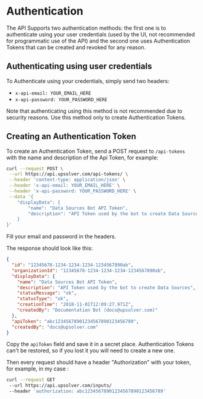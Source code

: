 # Authentication

The API Supports two authentication methods: the first one is to authenticate using your user credentials (used by the UI, not recommended for programmatic use of the API) and the second one uses Authentication Tokens that can be created and revoked for any reason.

## Authenticating using user credentials

To Authenticate using your credentials, simply send two headers: 

* `x-api-email: YOUR_EMAIL_HERE`
* `x-api-password: YOUR_PASSWORD_HERE`

Note that authenticating using this method is not recommended due to security reasons. Use this method only to create Authentication Tokens.

## Creating an Authentication Token

To create an Authentication Token, send a POST request to `/api-tokens` with the name and description of the Api Token, for example: 

```bash
curl --request POST \
 --url https://api.upsolver.com/api-tokens/ \
 --header 'content-type: application/json' \
 --header 'x-api-email: YOUR_EMAIL_HERE' \
 --header 'x-api-password: YOUR_PASSWORD_HERE' \
 --data '{
    "displayData": {
        "name": "Data Sources Bot API Token",
        "description": "API Token used by the bot to create Data Sources"
    }
}'
```

Fill your email and password in the headers.

The response should look like this: 

```json
{
  "id": "12345678-1234-1234-1234-1234567890ab",
  "organizationId": "12345678-1234-1234-1234-1234567890ab",
  "displayData": {
    "name": "Data Sources Bot API Token",
    "description": "API Token used by the bot to create Data Sources",
    "statusMessage": "ok",
    "statusType": "ok",
    "creationTime": "2018-11-01T12:09:27.971Z",
    "createdBy": "Documentation Bot (docs@upsolver.com)"
  },
  "apiToken": "abc12345678901234567890123456789",
  "createdBy": "docs@upsolver.com"
}
```

Copy the `apiToken` field and save it in a secret place. Authentication Tokens can't be restored, so if you lost it you will need to create a new one.

Then every request should have a header "Authorization" with your token, for example, in my case : 

```bash
curl --request GET 
 --url https://api.upsolver.com/inputs/ 
 --header 'authorization: abc12345678901234567890123456789'
```
